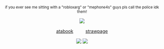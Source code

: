 </div>

<div align="center">
  


<sub>if you ever see me sitting with a "robloxarg" or "mephone4s" guys pls call the police idk them!</sub> 

![](https://files.catbox.moe/e9w6be.png)







[atabook](https://hermes.atabook.org)ㅤㅤㅤ[strawpage](https://messengerofthegods.straw.page)

![](https://files.catbox.moe/1787ug.png) ![](https://files.catbox.moe/v1muql.png)

</div>


